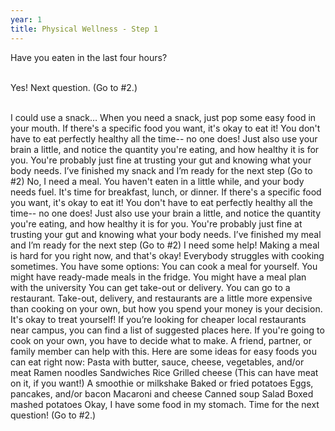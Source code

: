 ```yaml
---
year: 1
title: Physical Wellness - Step 1
---
```



Have you eaten in the last four hours?

<br>Yes! Next question. (Go to #2.)

<br>I could use a snack…
When you need a snack, just pop some easy food in your mouth.
If there's a specific food you want, it's okay to eat it! You don't have to eat perfectly healthy all the time-- no one does! Just also use your brain a little, and notice the quantity you're eating, and how healthy it is for you. You're probably just fine at trusting your gut and knowing what your body needs.
I’ve finished my snack and I’m ready for the next step (Go to #2)
No, I need a meal.
You haven't eaten in a little while, and your body needs fuel. It's time for breakfast, lunch, or dinner.
If there's a specific food you want, it's okay to eat it! You don't have to eat perfectly healthy all the time-- no one does! Just also use your brain a little, and notice the quantity you're eating, and how healthy it is for you. You're probably just fine at trusting your gut and knowing what your body needs.
I’ve finished my meal and I’m ready for the next step (Go to #2)
I need some help!
Making a meal is hard for you right now, and that's okay! Everybody struggles with cooking sometimes.
You have some options:
You can cook a meal for yourself.
You might have ready-made meals in the fridge.
You might have a meal plan with the university
You can get take-out or delivery.
You can go to a restaurant.
Take-out, delivery, and restaurants are a little more expensive than cooking on your own, but how you spend your money is your decision. It's okay to treat yourself! If you’re looking for cheaper local restaurants near campus, you can find a list of suggested places here.
If you're going to cook on your own, you have to decide what to make. A friend, partner, or family member can help with this. Here are some ideas for easy foods you can eat right now:
Pasta with butter, sauce, cheese, vegetables, and/or meat
Ramen noodles
Sandwiches
Rice
Grilled cheese (This can have meat on it, if you want!)
A smoothie or milkshake
Baked or fried potatoes
Eggs, pancakes, and/or bacon
Macaroni and cheese
Canned soup
Salad
Boxed mashed potatoes
Okay, I have some food in my stomach. Time for the next question! (Go to #2.)
